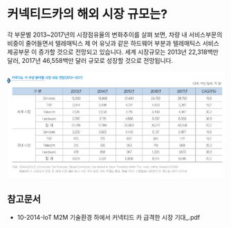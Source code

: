 # 커넥티드카의 해외 시장 규모는?

각 부문별 2013~2017년의 시장점유율의 변화추이를 살펴
보면, 차량 내 서비스부문의 비중이 줄어들면서 텔레매틱스 제
어 유닛과 같은 하드웨어 부분과 텔레매틱스 서비스 제공부문
이 증가할 것으로 전망되고 있습니다. 세계 시장규모는 2013년 22,318백만 달러, 2017년
46,558백만 달러 규모로 성장할 것으로 전망됩니다. 

![커넥티드카_구성분야별_시장규모전망](./images/커넥티드카_Q12_1_1.PNG)

## 참고문서
 - 10-2014-IoT M2M 기술환경 하에서 커넥티드 카 급격한 시장 기대_.pdf